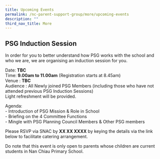 ```yaml
---
title: Upcoming Events
permalink: /nc-parent-support-group/more/upcoming-events
description: ""
third_nav_title: More
---
```

## **PSG Induction Session**  
  
In order for you to better understand how PSG works with the school and who we are, we are organising an induction session for you.  
  
Date: **TBC**  
Time: **9.00am to 11.00am** (Registration starts at 8.45am)  
Venue : **TBC**  
Audience : All Newly joined PSG Members (including those who have not attended previous PSG Induction Sessions)  
Light refreshment will be provided.   
  
Agenda:  
\- Introduction of PSG Mission & Role in School  
\- Briefing on the 4 Committee Functions  
\- Mingle with PSG Planning Council Members & Other PSG members  
  
Please RSVP via SNAC by **XX XX XXXX** by keying the details via the link below to facilitate catering arrangement.   
  
Do note that this event is only open to parents whose children are current students in Nan Chiau Primary School.